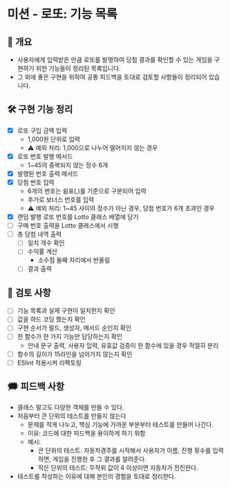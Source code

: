 # 미션 - 로또: 기능 목록

## 🔖 개요
- 사용자에게 입력받은 만큼 로또를 발행하여 당첨 결과를 확인할 수 있는 게임을 구현하기 위한 기능들이 정리된 목록입니다.
- 그 외에 좋은 구현을 위하여 공통 피드백을 토대로 검토할 사항들이 정리되어 있습니다.

## 🛠️ 구현 기능 정리
- [x] 로또 구입 금액 입력
    - 1,000원 단위로 입력
    - ⚠️ 예외 처리: 1,000으로 나누어 떨어지지 않는 경우
- [x] 로또 번호 발행 메서드
    - 1~45의 중복되지 않는 정수 6개
- [x] 발행된 번호 출력 메서드
- [x] 당첨 번호 입력
    - 6개의 번호는 쉼표(,)를 기준으로 구분되어 입력
    - 추가로 보너스 번호를 입력
    - ⚠️ 예외 처리: 1~45 사이의 정수가 아닌 경우, 당첨 번호가 6개 초과인 경우
- [x] 랜덤 발행 로또 번호를 Lotto 클래스 배열에 담기
- [ ] 구매 번호 출력을 Lotto 클래스에서 시행
- [ ] 총 당첨 내역 출력
    - [ ] 일치 개수 확인
    - [ ] 수익률 계산
        - 소수점 둘째 자리에서 반올림
    - [ ] 결과 출력

## 🧐 검토 사항
- [ ] 기능 목록과 실제 구현이 일치한지 확인
- [ ] 값을 하드 코딩 했는지 확인
- [ ] 구현 순서가 필드, 생성자, 메서드 순인지 확인
- [ ] 한 함수가 한 가지 기능만 담당하는지 확인
    - 안내 문구 출력, 사용자 입력, 유효값 검증이 한 함수에 있을 경우 적절히 분리
- [ ] 함수의 길이가 15라인을 넘어가지 않는지 확인
- [ ] ESlint 적용시켜 리팩토링

## 🗯️ 피드백 사항
- 클래스 말고도 다양한 객체를 만들 수 있다.
- 처음부터 큰 단위의 테스트를 만들지 않는다
    - 문제를 작게 나누고, 핵심 기능에 가까운 부분부터 테스트를 만들어 나간다.
    - 이유: 코드에 대한 피드백을 용이하게 하기 위함
    - 예시:
        - 큰 단위의 테스트: 자동차경주를 시작해서 사용자가 이름, 진행 횟수를 입력하면, 게임을 진행한 후 그 결과를 알려준다.
        - 작은 단위의 테스트: 무작위 값이 4 이상이면 자동차가 전진한다.
- 테스트를 작성하는 이유에 대해 본인의 경험을 토대로 정리한다.